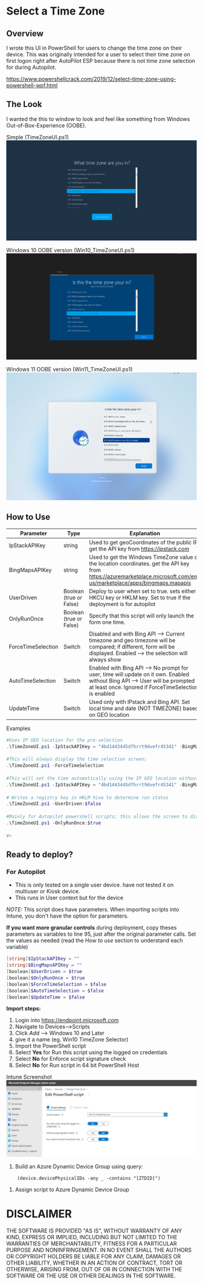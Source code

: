 # Select a Time Zone

## Overview

I wrote this UI in PowerShell for users to change the time zone on their device. This was originally intended for a user to select their time zone on first logon right after AutoPilot ESP because there is not time zone selection for during Autopilot.

<https://www.powershellcrack.com/2019/12/select-time-zone-using-powershell-wpf.html>
## The Look

I wanted the this to window to look and feel like something from Windows Out-of-Box-Experience (OOBE).

Simple (TimeZoneUI.ps1)
![Simple Selector screenshot](.images/original.PNG)

Windows 10 OOBE version (Win10_TimeZoneUI.ps1)
![Windows 10 OOBE screenshot](.images/win10_version.png)

Windows 11 OOBE version (Win11_TimeZoneUI.ps1)
![Windows 11 OOBE screenshot](.images/win11_version.png)

## How to Use

Parameter | Type| Explanation | Requirements
-- | -- | -- | --
IpStackAPIKey | string |  Used to get geoCoordinates of the public IP. get the API key from <https://ipstack.com>
BingMapsAPIKey | string |  Used to get the Windows TimeZone value of the location coordinates. get the API key from https://azuremarketplace.microsoft.com/en-us/marketplace/apps/bingmaps.mapapis
UserDriven | Boolean (true or False) | Deploy to user when set to true. sets either HKCU key or HKLM key. Set to true if the deployment is for autopilot | Permission required for HKLM
OnlyRunOnce | Boolean (true or False) |  Specify that this script will only launch the form one time.
ForceTimeSelection | Switch | Disabled and with Bing API --> Current timezone and geo timezone will be compared; if different, form will be displayed. Enabled --> the selection will always show
AutoTimeSelection | Switch | Enabled with Bing API --> No prompt for user, time will update on it own. Enabled without Bing API --> User will be prompted at least once. Ignored if ForceTimeSelection is enabled
UpdateTime | Switch | Used only with IPstack and Bing API. Set local time and date (NOT TIMEZONE) based on GEO location | Requires administrative permissions

Examples
```powershell
#Uses IP GEO location for the pre-selection
.\TimeZoneUI.ps1 -IpStackAPIKey = "4bd1443445dfhrrt9dvefr45341" -BingMapsAPIKey = "Bh53uNUOwg71czosmd73hKfdHf465ddfhrtpiohvknlkewufjf4-d" -Verbose

#This will always display the time selection screen;
.\TimeZoneUI.ps1 -ForceTimeSelection

#This will set the time automatically using the IP GEO location without prompting user.
.\TimeZoneUI.ps1 -IpStackAPIKey = "4bd1443445dfhrrt9dvefr45341" -BingMapsAPIKey = "Bh53uNUOwg71czosmd73hKfdHf465ddfhrtpiohvknlkewufjf4-d" -AutoTimeSelection -UpdateTime

# Writes a registry key in HKLM hive to determine run status
.\TimeZoneUI.ps1 -UserDriven:$false

#Mainly for Autopilot powershell scripts; this allows the screen to display one time after ESP is completed.
.\TimeZoneUI.ps1 -OnlyRunOnce:$true

#>
```

## Ready to deploy?

### For Autopilot

- This is only tested on a single user device. have not tested it on multiuser or Kiosk device.
- This runs in User context but for the device

_NOTE:_ This script does have parameters. When importing scripts into Intune, you don't have the option for parameters. 

**If you want more granular controls** during deployment, copy theses parameters as variables to line 95, just after the original parameter calls. Set the values as needed (read the _How to use_ section to understand each variable)

```powershell
[string]$IpStackAPIKey = ""
[string]$BingMapsAPIKey = ""
[boolean]$UserDriven = $true
[boolean]$OnlyRunOnce = $true
[boolean]$ForceTimeSelection = $false
[boolean]$AutoTimeSelection = $false
[boolean]$UpdateTime = $false
```

**Import steps:**
1. Login into <https://endpoint.microsoft.com>
1. Navigate to Devices-->Scripts
1. Click _Add_ --> Windows 10 and Later
1. give it a name (eg. Win10 TimeZone Selector)
1. Import the PowerShell script
1. Select **Yes** for Run this script using the logged on credentials
1. Select **No** for Enforce script signature check
1. Select **No** for Run script in 64 bit PowerShell Host

Intune Screenshot
![Intune Screenshot](.images/intune_scripts_screenshot.jpg)


1. Build an Azure Dynamic Device Group using query:

```kusto
    (device.devicePhysicalIDs -any _ -contains "[ZTDID]")
```


1. Assign script to Azure Dynamic Device Group


# DISCLAIMER

THE SOFTWARE IS PROVIDED "AS IS", WITHOUT WARRANTY OF ANY KIND, EXPRESS
OR IMPLIED, INCLUDING BUT NOT LIMITED TO THE WARRANTIES OF MERCHANTABILITY,
FITNESS FOR A PARTICULAR PURPOSE AND NONINFRINGEMENT. IN NO EVENT SHALL THE
AUTHORS OR COPYRIGHT HOLDERS BE LIABLE FOR ANY CLAIM, DAMAGES OR OTHER
LIABILITY, WHETHER IN AN ACTION OF CONTRACT, TORT OR OTHERWISE, ARISING
FROM, OUT OF OR IN CONNECTION WITH THE SOFTWARE OR THE USE OR OTHER
DEALINGS IN THE SOFTWARE.
